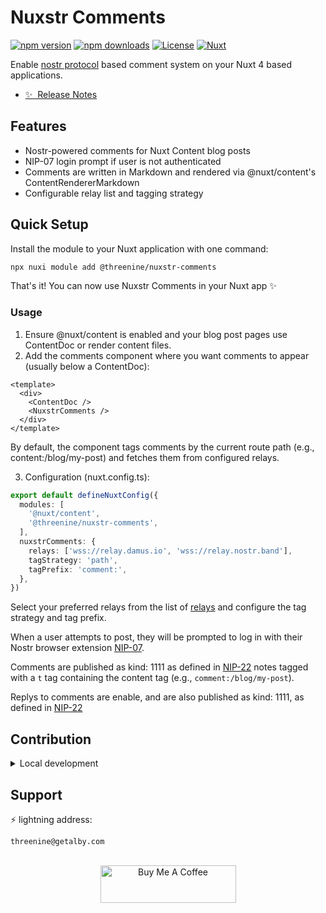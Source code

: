 <!--
Get your module up and running quickly.

Find and replace all on all files (CMD+SHIFT+F):
- Name: Nuxstr Comments
- Package name: @threenine/nuxstr-comments
- Description: Nuxstr Comments
-->

# Nuxstr Comments

[![npm version][npm-version-src]][npm-version-href]
[![npm downloads][npm-downloads-src]][npm-downloads-href]
[![License][license-src]][license-href]
[![Nuxt][nuxt-src]][nuxt-href]

Enable [nostr protocol](https://nostr.com/) based comment system on your Nuxt 4 based applications.

- [✨ &nbsp;Release Notes](/CHANGELOG.md)
<!-- - [🏀 Online playground](https://stackblitz.com/github/your-org/@threenine/nuxstr-comments?file=playground%2Fapp.vue) -->
<!-- - [📖 &nbsp;Documentation](https://example.com) -->

## Features

- Nostr-powered comments for Nuxt Content blog posts
- NIP-07 login prompt if user is not authenticated
- Comments are written in Markdown and rendered via @nuxt/content's ContentRendererMarkdown
- Configurable relay list and tagging strategy

## Quick Setup

Install the module to your Nuxt application with one command:

```bash
npx nuxi module add @threenine/nuxstr-comments
```

That's it! You can now use Nuxstr Comments in your Nuxt app ✨

### Usage

1. Ensure @nuxt/content is enabled and your blog post pages use ContentDoc or render content files.
2. Add the comments component where you want comments to appear (usually below a ContentDoc):

```vue
<template>
  <div>
    <ContentDoc />
    <NuxstrComments />
  </div>
</template>
```

By default, the component tags comments by the current route path (e.g., content:/blog/my-post) and fetches them from configured relays.

3. Configuration (nuxt.config.ts):

```ts
export default defineNuxtConfig({
  modules: [
    '@nuxt/content',
    '@threenine/nuxstr-comments',
  ],
  nuxstrComments: {
    relays: ['wss://relay.damus.io', 'wss://relay.nostr.band'],
    tagStrategy: 'path',
    tagPrefix: 'comment:',
  },
})
```
Select your preferred relays from the list of [relays](https://nostrwat.ch/) and configure the tag strategy and tag prefix.

When a user attempts to post, they will be prompted to log in with their Nostr browser extension [NIP-07](https://github.com/nostr-protocol/nips/blob/master/07.md).

Comments are published as kind: 1111  as defined in [NIP-22](https://github.com/nostr-protocol/nips/blob/master/22.md) 
notes tagged with a `t` tag containing the content tag (e.g., `comment:/blog/my-post`). 

Replys to comments are enable, and are also published as kind: 1111, as defined in [NIP-22](https://github.com/nostr-protocol/nips/blob/master/22.md)



## Contribution

<details>
  <summary>Local development</summary>
  
  ```bash
  # Install dependencies
  pnpm install
  
  # Generate type stubs
  pnpm run dev:prepare
  
  # Develop with the playground
  pnpm run dev
  
  # Build the playground
  pnpm run dev:build
  
  # Run ESLint
  pnpm run lint
  
  # Run Vitest
  pnpm run test
  pnpm run test:watch
  
  # Release new version
  pnpm run release
  ```

</details>

## Support
⚡️ lightning address: 

```
threenine@getalby.com
```

<br/>
<div align="center">
<a href="https://www.buymeacoffee.com/xbhtjcric" target="_blank"><img src="https://cdn.buymeacoffee.com/buttons/v2/default-yellow.png" alt="Buy Me A Coffee" style="height: 60px !important;width: 217px !important;" ></a>

</div>


<!-- Badges -->
[npm-version-src]: https://img.shields.io/npm/v/@threenine/nuxstr-comments/latest.svg?style=flat&colorA=020420&colorB=00DC82
[npm-version-href]: https://npmjs.com/package/@threenine/nuxstr-comments

[npm-downloads-src]: https://img.shields.io/npm/dm/@threenine/nuxstr-comments.svg?style=flat&colorA=020420&colorB=00DC82
[npm-downloads-href]: https://npm.chart.dev/@threenine/nuxstr-comments

[license-src]: https://img.shields.io/npm/l/@threenine/nuxstr-comments.svg?style=flat&colorA=020420&colorB=00DC82
[license-href]: https://npmjs.com/package/@threenine/nuxstr-comments

[nuxt-src]: https://img.shields.io/badge/Nuxt-020420?logo=nuxt.js
[nuxt-href]: https://nuxt.com
